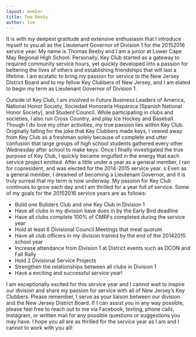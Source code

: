 ```yaml
---
layout: member
title: Tom Beeby
author: tom
---
```


It is with my deepest gratitude and extensive enthusiasm that I introduce myself to you all as the Lieutenant Governor of Division 1 for the 2015­2016 service year. My name is Thomas Beeby and I am a junior at Lower Cape May Regional High School. Personally, Key Club started as a gateway to required community service hours, yet quickly developed into a passion for bettering the lives of others and establishing friendships that will last a lifetime. I am ecstatic to bring my passion for service to the New Jersey District Board and to my fellow Key Clubbers of New Jersey, and I am elated to begin my term as Lieutenant Governor of Division 1.

Outside of Key Club, I am involved in Future Business Leaders of America, National Honor Society, Sociedad Honoraria Hispánica (Spanish National Honor Society), and Student Council. While participating in clubs and societies, I also run Cross Country, and play Ice Hockey and Baseball. Though I do love my other activities, my true passion lies within Key Club. Originally falling for the joke that Key Clubbers made keys, I veered away from Key Club as a freshman solely because of complete and utter confusion that large groups of high school students gathered every other Wednesday after school to make keys. Once I finally investigated the true purpose of Key Club, I quickly became engulfed in the energy that each service project emitted. After a little under a year as a general member, I ran for co­president, and was elected for the 2014­-2015 service year.
s
Even as a general member, I dreamed of becoming a Lieutenant Governor, and it is truly surreal that my term is now underway. My passion for Key Club continues to grow each day and I am thrilled for a year full of service. Some of my goals for the 2015­2016 service years are as follows:

- Build one Builders Club and one Key Club in Division 1
- Have all clubs in my division have dues in by the Early Bird deadline
- Have all clubs complete 100% of CMRFs completed during the service year
- Hold at least 6 Divisional Council Meetings that meat quorum
- Have all club officers in my division trained by the end of the 2014­2015 school year
- I​ncrease attendance from Division 1 at District events such as DCON and Fall Rally
- Hold 2 Divisional Service Projects
- S​trengthen the relationships between all clubs in Division 1
- Have a exciting and successful service year!

I am exceptionally excited for this service year and I cannot wait to inspire our division and share my passion for service with all of New Jersey’s Key Clubbers. Please remember, I serve as your liaison between our division and the New Jersey District Board. If I can assist you in any way possible, please feel free to reach out to me via Facebook, texting, phone calls, Instagram, or written mail for any possible questions or suggestions you may have. I hope you all are as thrilled for the service year as I am and I cannot to work with you all!
